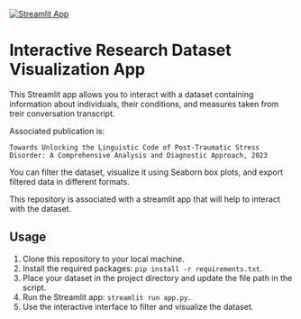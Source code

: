 [![Streamlit App](https://static.streamlit.io/badges/streamlit_badge_black_white.svg)](https://13-november-data-viz.streamlit.app/)


# Interactive Research Dataset Visualization App

This Streamlit app allows you to interact with a dataset containing information about individuals, their conditions, and measures taken from treir conversation transcript. 

Associated publication is: 

```
Towards Unlocking the Linguistic Code of Post-Traumatic Stress Disorder: A Comprehensive Analysis and Diagnostic Approach, 2023
```

You can filter the dataset, visualize it using Seaborn box plots, and export filtered data in different formats.


This repository is associated with a streamlit app that will help to interact with the dataset.



## Usage

1. Clone this repository to your local machine.
2. Install the required packages: `pip install -r requirements.txt`.
3. Place your dataset in the project directory and update the file path in the script.
4. Run the Streamlit app: `streamlit run app.py`.
5. Use the interactive interface to filter and visualize the dataset.